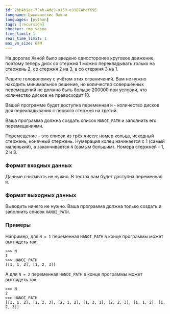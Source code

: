 ```yaml
---
id: 7bb4b9ac-72ab-4de9-a159-e99074bef695
longname: Циклические башни
languages: [python]
tags: [recursion]
checker: cmp_yesno
time_limit: 1
real_time_limit: 1
max_vm_size: 64M
---
```



На дорогах Ханой было введено односторонее круговое движение, поэтому теперь диск со стержня 1 можно перекладывать только на стержень 2, со стержня 2 на 3, а со стержня 3 на 1.

Решите головоломку с учётом этих ограничений.
Вам не нужно находить минимальное решение, но количество совершённых перемещений не должно быть больше 200000 при условии, что количество дисков не превосходит 10.

Вашей программе будет доступна переменная `N` - количество дисков для перекладывания с первого стержня на третий.

Ваша программа должна создать список `HANOI_PATH` и заполнить его перемещениями.

Перемещение - это список из трёх чисел: номер кольца, исходный стержень, конечный стержень.
Нумерация колец начинается с 1 (самый маленький), а заканчивается `N` (самым большим).
Номера стержней - 1, 2 и 3.

### Формат входных данных

Данные считывать не нужно.
В тестах вам будет доступна переменная `N`.

### Формат выходных данных

Выводить ничего не нужно.
Ваша программа должна только создать и заполнить список `HANOI_PATH`.

### Примеры

Например, для `N = 1` переменная `HANOI_PATH` в конце программы может выглядеть так:

    >>> N
    1
    >>> HANOI_PATH
    [[1, 1, 2], [1, 2, 3]]

А для `N = 2` переменная `HANOI_PATH` в конце программы может выглядеть так:

    >>> N
    2
    >>> HANOI_PATH
    [[1, 1, 2], [1, 2, 3], [2, 1, 2], [1, 3, 1], [2, 2, 3], [1, 1, 2], [1, 2, 3]]
